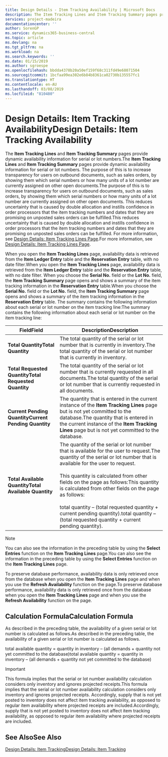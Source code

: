 ```yaml
---
title: Design Details - Item Tracking Availability | Microsoft Docs
description: The Item Tracking Lines and Item Tracking Summary pages provide dynamic availability information for serial or lot numbers. The purpose of this is to increase transparency for users on outbound documents, such as sales orders, by showing them which serial numbers or how many units of a lot number are currently assigned on other open documents.
services: project-madeira
documentationcenter: ''
author: SorenGP
ms.service: dynamics365-business-central
ms.topic: article
ms.devlang: na
ms.tgt_pltfrm: na
ms.workload: na
ms.search.keywords: ''
ms.date: 01/15/2019
ms.author: sgroespe
ms.openlocfilehash: bbdda4378b20a50ef159f68c311fd49e68071504
ms.sourcegitcommit: 1bcfaa99ea302e6b84b8361ca02730b135557fc1
ms.translationtype: HT
ms.contentlocale: en-AU
ms.lasthandoff: 03/08/2019
ms.locfileid: "810480"
---
```

# <a name="design-details-item-tracking-availability"></a><span data-ttu-id="e8226-104">Design Details: Item Tracking Availability</span><span class="sxs-lookup"><span data-stu-id="e8226-104">Design Details: Item Tracking Availability</span></span>
<span data-ttu-id="e8226-105">The **Item Tracking Lines** and **Item Tracking Summary** pages provide dynamic availability information for serial or lot numbers.</span><span class="sxs-lookup"><span data-stu-id="e8226-105">The **Item Tracking Lines** and **Item Tracking Summary** pages provide dynamic availability information for serial or lot numbers.</span></span> <span data-ttu-id="e8226-106">The purpose of this is to increase transparency for users on outbound documents, such as sales orders, by showing them which serial numbers or how many units of a lot number are currently assigned on other open documents.</span><span class="sxs-lookup"><span data-stu-id="e8226-106">The purpose of this is to increase transparency for users on outbound documents, such as sales orders, by showing them which serial numbers or how many units of a lot number are currently assigned on other open documents.</span></span> <span data-ttu-id="e8226-107">This reduces uncertainty that is caused by double allocation and instills confidence in order processors that the item tracking numbers and dates that they are promising on unposted sales orders can be fulfilled.</span><span class="sxs-lookup"><span data-stu-id="e8226-107">This reduces uncertainty that is caused by double allocation and instills confidence in order processors that the item tracking numbers and dates that they are promising on unposted sales orders can be fulfilled.</span></span> <span data-ttu-id="e8226-108">For more information, see [Design Details: Item Tracking Lines Page](design-details-item-tracking-lines-window.md).</span><span class="sxs-lookup"><span data-stu-id="e8226-108">For more information, see [Design Details: Item Tracking Lines Page](design-details-item-tracking-lines-window.md).</span></span>  

 <span data-ttu-id="e8226-109">When you open the **Item Tracking Lines** page, availability data is retrieved from the **Item Ledger Entry** table and the **Reservation Entry** table, with no date filter.</span><span class="sxs-lookup"><span data-stu-id="e8226-109">When you open the **Item Tracking Lines** page, availability data is retrieved from the **Item Ledger Entry** table and the **Reservation Entry** table, with no date filter.</span></span> <span data-ttu-id="e8226-110">When you choose the **Serial No.** field or the **Lot No.** field, the **Item Tracking Summary** page opens and shows a summary of the item tracking information in the **Reservation Entry** table.</span><span class="sxs-lookup"><span data-stu-id="e8226-110">When you choose the **Serial No.** field or the **Lot No.** field, the **Item Tracking Summary** page opens and shows a summary of the item tracking information in the **Reservation Entry** table.</span></span> <span data-ttu-id="e8226-111">The summary contains the following information about each serial or lot number on the item tracking line:</span><span class="sxs-lookup"><span data-stu-id="e8226-111">The summary contains the following information about each serial or lot number on the item tracking line:</span></span>  

|<span data-ttu-id="e8226-112">Field</span><span class="sxs-lookup"><span data-stu-id="e8226-112">Field</span></span>|<span data-ttu-id="e8226-113">Description</span><span class="sxs-lookup"><span data-stu-id="e8226-113">Description</span></span>|  
|---------------------------------|---------------------------------------|  
|<span data-ttu-id="e8226-114">**Total Quantity**</span><span class="sxs-lookup"><span data-stu-id="e8226-114">**Total Quantity**</span></span>|<span data-ttu-id="e8226-115">The total quantity of the serial or lot number that is currently in inventory.</span><span class="sxs-lookup"><span data-stu-id="e8226-115">The total quantity of the serial or lot number that is currently in inventory.</span></span>|  
|<span data-ttu-id="e8226-116">**Total Requested Quantity**</span><span class="sxs-lookup"><span data-stu-id="e8226-116">**Total Requested Quantity**</span></span>|<span data-ttu-id="e8226-117">The total quantity of the serial or lot number that is currently requested in all documents.</span><span class="sxs-lookup"><span data-stu-id="e8226-117">The total quantity of the serial or lot number that is currently requested in all documents.</span></span>|  
|<span data-ttu-id="e8226-118">**Current Pending Quantity**</span><span class="sxs-lookup"><span data-stu-id="e8226-118">**Current Pending Quantity**</span></span>|<span data-ttu-id="e8226-119">The quantity that is entered in the current instance of the **Item Tracking Lines** page but is not yet committed to the database.</span><span class="sxs-lookup"><span data-stu-id="e8226-119">The quantity that is entered in the current instance of the **Item Tracking Lines** page but is not yet committed to the database.</span></span>|  
|<span data-ttu-id="e8226-120">**Total Available Quantity**</span><span class="sxs-lookup"><span data-stu-id="e8226-120">**Total Available Quantity**</span></span>|<span data-ttu-id="e8226-121">The quantity of the serial or lot number that is available for the user to request.</span><span class="sxs-lookup"><span data-stu-id="e8226-121">The quantity of the serial or lot number that is available for the user to request.</span></span><br /><br /> <span data-ttu-id="e8226-122">This quantity is calculated from other fields on the page as follows:</span><span class="sxs-lookup"><span data-stu-id="e8226-122">This quantity is calculated from other fields on the page as follows:</span></span><br /><br /> <span data-ttu-id="e8226-123">total quantity – (total requested quantity + current pending quantity).</span><span class="sxs-lookup"><span data-stu-id="e8226-123">total quantity – (total requested quantity + current pending quantity).</span></span>|  

> [!NOTE]  
>  <span data-ttu-id="e8226-124">You can also see the information in the preceding table by using the **Select Entries** function on the **Item Tracking Lines** page.</span><span class="sxs-lookup"><span data-stu-id="e8226-124">You can also see the information in the preceding table by using the **Select Entries** function on the **Item Tracking Lines** page.</span></span>  

 <span data-ttu-id="e8226-125">To preserve database performance, availability data is only retrieved once from the database when you open the **Item Tracking Lines** page and when you use the **Refresh Availability** function on the page.</span><span class="sxs-lookup"><span data-stu-id="e8226-125">To preserve database performance, availability data is only retrieved once from the database when you open the **Item Tracking Lines** page and when you use the **Refresh Availability** function on the page.</span></span>  

## <a name="calculation-formula"></a><span data-ttu-id="e8226-126">Calculation Formula</span><span class="sxs-lookup"><span data-stu-id="e8226-126">Calculation Formula</span></span>  
 <span data-ttu-id="e8226-127">As described in the preceding table, the availability of a given serial or lot number is calculated as follows.</span><span class="sxs-lookup"><span data-stu-id="e8226-127">As described in the preceding table, the availability of a given serial or lot number is calculated as follows.</span></span>  

 <span data-ttu-id="e8226-128">total available quantity = quantity in inventory – (all demands + quantity not yet committed to the database)</span><span class="sxs-lookup"><span data-stu-id="e8226-128">total available quantity = quantity in inventory – (all demands + quantity not yet committed to the database)</span></span>  

> [!IMPORTANT]  
>  <span data-ttu-id="e8226-129">This formula implies that the serial or lot number availability calculation considers only inventory and ignores projected receipts.</span><span class="sxs-lookup"><span data-stu-id="e8226-129">This formula implies that the serial or lot number availability calculation considers only inventory and ignores projected receipts.</span></span> <span data-ttu-id="e8226-130">Accordingly, supply that is not yet posted to inventory does not affect item tracking availability, as opposed to regular item availability where projected receipts are included.</span><span class="sxs-lookup"><span data-stu-id="e8226-130">Accordingly, supply that is not yet posted to inventory does not affect item tracking availability, as opposed to regular item availability where projected receipts are included.</span></span>  

## <a name="see-also"></a><span data-ttu-id="e8226-131">See Also</span><span class="sxs-lookup"><span data-stu-id="e8226-131">See Also</span></span>  
 [<span data-ttu-id="e8226-132">Design Details: Item Tracking</span><span class="sxs-lookup"><span data-stu-id="e8226-132">Design Details: Item Tracking</span></span>](design-details-item-tracking.md)
